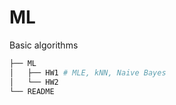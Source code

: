 # ML
Basic algorithms

```bash
├── ML
│   ├── HW1 # MLE, kNN, Naive Bayes
│   └── HW2
└── README
```
